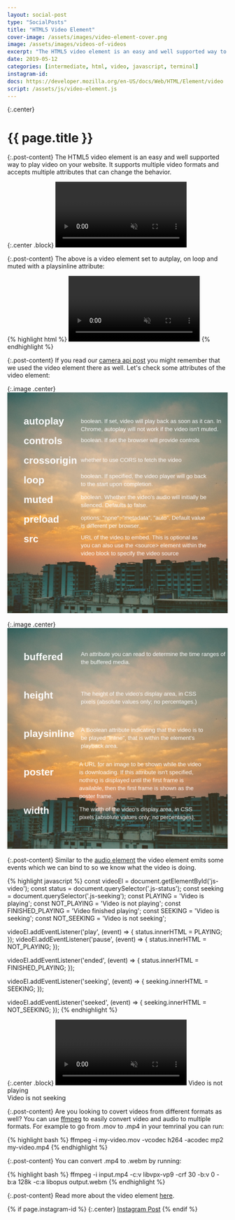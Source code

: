 ```yaml
---
layout: social-post
type: "SocialPosts"
title: "HTML5 Video Element"
cover-image: /assets/images/video-element-cover.png
image: /assets/images/videos-of-videos
excerpt: "The HTML5 video element is an easy and well supported way to play video on your website."
date: 2019-05-12
categories: [intermediate, html, video, javascript, terminal]
instagram-id: 
docs: https://developer.mozilla.org/en-US/docs/Web/HTML/Element/video
script: /assets/js/video-element.js
---
```

{:.center}
# {{ page.title }}

{:.post-content}
The HTML5 video element is an easy and well supported way to play video on your website.
It supports multiple video formats and accepts multiple attributes that can change the behavior.

{:.center .block}
<video autoplay loop muted playsinline>
  <source src="{{page.image}}.webm" type="video/webm">
  <source src="{{page.image}}.mp4" type="video/mp4">
</video>

{:.post-content}
The above is a video element set to autplay, on loop and muted with a playsinline
attribute:

{% highlight html %}
<video autoplay loop muted playsinline>
  <source src="/assets/images/videos-of-videos.webm" type="video/webm">
  <source src="/assets/images/videos-of-videos.mp4" type="video/mp4">
</video>
{% endhighlight %}

{:.post-content}
If you read our [camera api post](/blog/camera-api-photo/) you might remember that we used the video
element there as well. Let's check some attributes of the video element:

{:.image .center}
![video-attributes-1](/assets/images/video-attributes-cover-1.png)

{:.image .center}
![video-attributes-2](/assets/images/video-attributes-cover-2.png)

{:.post-content}
Similar to the [audio element](/social-posts/audio-element-html5/) the video
element emits some events which we can bind to so we know what the video
is doing.

{% highlight javascript %}
const videoEl = document.getElementById('js-video');
const status = document.querySelector('.js-status');
const seeking = document.querySelector('.js-seeking');
const PLAYING = 'Video is playing';
const NOT_PLAYING = 'Video is not playing';
const FINISHED_PLAYING = 'Video finished playing';
const SEEKING = 'Video is seeking';
const NOT_SEEKING = 'Video is not seeking';

videoEl.addEventListener('play', (event) => {
    status.innerHTML = PLAYING;
});
videoEl.addEventListener('pause', (event) => {
    status.innerHTML = NOT_PLAYING;
});

videoEl.addEventListener('ended', (event) => {
    status.innerHTML = FINISHED_PLAYING;
});

videoEl.addEventListener('seeking', (event) => {
    seeking.innerHTML = SEEKING;
});

videoEl.addEventListener('seeked', (event) => {
    seeking.innerHTML = NOT_SEEKING;
});
{% endhighlight %}

{:.center .block}
<video controls muted id="js-video">
  <source src="{{page.image}}.webm" type="video/webm">
  <source src="{{page.image}}.mp4" type="video/mp4">
</video>
<span class="js-status">Video is not playing</span><br>
<span class="js-seeking">Video is not seeking</span>

{:.post-content}
Are you looking to covert videos from different formats as well? You can use
<a href="https://ffmpeg.org/" target="_blank">ffmpeg</a> to easily convert
video and audio to multiple formats. For example to go from .mov to .mp4 in your temrinal
you can run:

{% highlight bash %}
ffmpeg -i my-video.mov -vcodec h264 -acodec mp2 my-video.mp4
{% endhighlight %}

{:.post-content}
You can convert .mp4 to .webm by running:

{% highlight bash %}
ffmpeg -i input.mp4 -c:v libvpx-vp9 -crf 30 -b:v 0 -b:a 128k -c:a libopus output.webm
{% endhighlight %}

{:.post-content}
Read more about the video element <a href="{{page.docs}}" target="_blank">here</a>.

{% if page.instagram-id %}
{:.center}
<a class="insta-link" href="https://www.instagram.com/p/{{page.instagram-id}}" target="_blank">Instagram Post</a>
{% endif %}
